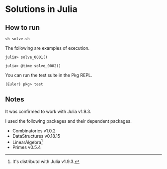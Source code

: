 # Solutions in Julia

## How to run

```console
sh solve.sh
```

The following are examples of execution.

```console
julia> solve_0001()

julia> @time solve_0002()
```

You can run the test suite in the Pkg REPL.

```console
(Euler) pkg> test
```

## Notes

It was confirmed to work with Julia v1.9.3.

I used the following packages and their dependent packages.

- Combinatorics v1.0.2
- DataStructures v0.18.15
- LinearAlgebra[^1]
- Primes v0.5.4

[^1]: It's distributd with Julia v1.9.3.
